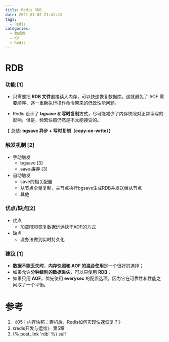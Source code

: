 ```yaml
---
title: Redis RDB
date: 2021-01-02 21:41:43
tags:
  - Redis
categories: 
  - 数据库
  - KV
  - Redis
---
```


<p></p>
<!-- more -->

#  RDB 

### 功能 [1]
- 只需要把 **RDB 文件**直接读入内存，可以快速恢复数据库。这就避免了 AOF 需要顺序、逐一重新执行操作命令带来的低效性能问题。

- Redis 设计了 **bgsave** 和**写时复制**方式，尽可能减少了内存快照对正常读写的影响，但是，频繁快照仍然是不太能接受的。

【 总结: **bgsave 异步 + 写时复制（copy-on-write）**】

 ###  触发机制 [2]
 - 手动触发
   + bgsave [3]
   + ~~save 废弃~~  [3]
 - 自动触发
   + save的相关配置
   + 从节点全量复制，主节点执行bgsave生成RDB并发送给从节点
   + 其他

### 优点/缺点[2]
+ 优点
  - 加载RDB恢复数据远远快于AOF的方式
+ 缺点
  - 没办法做到实时持久化

###  建议 [1]
  - **数据不能丢失时**，**内存快照和 AOF 的混合使用**是一个很好的选择；
  - 如果允许**分钟级别的数据丢失**，可以只使用 **RDB**；
  - 如果只用 **AOF**，优先使用 **everysec** 的配置选项，因为它在可靠性和性能之间取了一个平衡。


# 参考
1. 《05丨内存快照：宕机后，Redis如何实现快速恢复？》 
2. 《redis开发与运维》 第5章
3. {% post_link 'rdb' %} self

